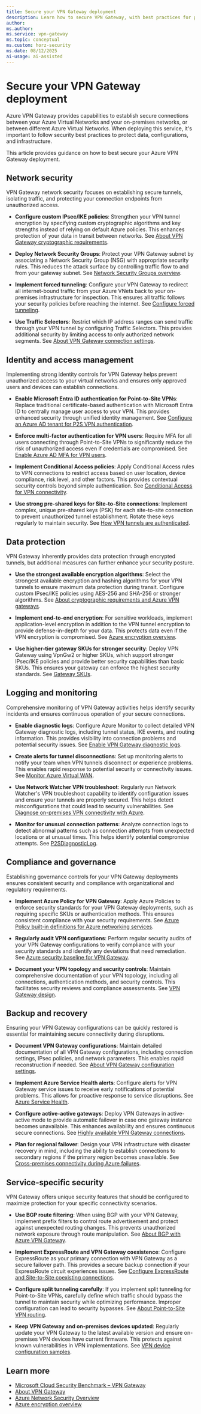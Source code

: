 ```yaml
---
title: Secure your VPN Gateway deployment
description: Learn how to secure VPN Gateway, with best practices for protecting your deployment.
author: 
ms.author: 
ms.service: vpn-gateway
ms.topic: conceptual
ms.custom: horz-security
ms.date: 08/12/2025
ai-usage: ai-assisted
---
```


# Secure your VPN Gateway deployment

Azure VPN Gateway provides capabilities to establish secure connections between your Azure Virtual Networks and your on-premises networks, or between different Azure Virtual Networks. When deploying this service, it's important to follow security best practices to protect data, configurations, and infrastructure.

This article provides guidance on how to best secure your Azure VPN Gateway deployment.

## Network security

VPN Gateway network security focuses on establishing secure tunnels, isolating traffic, and protecting your connection endpoints from unauthorized access.

- **Configure custom IPsec/IKE policies**: Strengthen your VPN tunnel encryption by specifying custom cryptographic algorithms and key strengths instead of relying on default Azure policies. This enhances protection of your data in transit between networks. See [About VPN Gateway cryptographic requirements](/azure/vpn-gateway/vpn-gateway-about-compliance-crypto).

- **Deploy Network Security Groups**: Protect your VPN Gateway subnet by associating a Network Security Group (NSG) with appropriate security rules. This reduces the attack surface by controlling traffic flow to and from your gateway subnet. See [Network Security Groups overview](/azure/virtual-network/network-security-groups-overview).

- **Implement forced tunneling**: Configure your VPN Gateway to redirect all internet-bound traffic from your Azure VNets back to your on-premises infrastructure for inspection. This ensures all traffic follows your security policies before reaching the internet. See [Configure forced tunneling](/azure/vpn-gateway/vpn-gateway-forced-tunneling-rm).

- **Use Traffic Selectors**: Restrict which IP address ranges can send traffic through your VPN tunnel by configuring Traffic Selectors. This provides additional security by limiting access to only authorized network segments. See [About VPN Gateway connection settings](/azure/vpn-gateway/vpn-gateway-about-vpn-gateway-settings).

## Identity and access management

Implementing strong identity controls for VPN Gateway helps prevent unauthorized access to your virtual networks and ensures only approved users and devices can establish connections.

- **Enable Microsoft Entra ID authentication for Point-to-Site VPNs**: Replace traditional certificate-based authentication with Microsoft Entra ID to centrally manage user access to your VPN. This provides enhanced security through unified identity management. See [Configure an Azure AD tenant for P2S VPN authentication](/azure/vpn-gateway/openvpn-azure-ad-tenant).

- **Enforce multi-factor authentication for VPN users**: Require MFA for all users connecting through Point-to-Site VPNs to significantly reduce the risk of unauthorized access even if credentials are compromised. See [Enable Azure AD MFA for VPN users](/azure/vpn-gateway/openvpn-azure-ad-mfa).

- **Implement Conditional Access policies**: Apply Conditional Access rules to VPN connections to restrict access based on user location, device compliance, risk level, and other factors. This provides contextual security controls beyond simple authentication. See [Conditional Access for VPN connectivity](/azure/vpn-gateway/openvpn-azure-ad-tenant#enable-conditional-access).

- **Use strong pre-shared keys for Site-to-Site connections**: Implement complex, unique pre-shared keys (PSK) for each site-to-site connection to prevent unauthorized tunnel establishment. Rotate these keys regularly to maintain security. See [How VPN tunnels are authenticated](/azure/vpn-gateway/vpn-gateway-vpn-faq#how-is-my-vpn-tunnel-authenticated).

## Data protection

VPN Gateway inherently provides data protection through encrypted tunnels, but additional measures can further enhance your security posture.

- **Use the strongest available encryption algorithms**: Select the strongest available encryption and hashing algorithms for your VPN tunnels to ensure maximum data protection during transit. Configure custom IPsec/IKE policies using AES-256 and SHA-256 or stronger algorithms. See [About cryptographic requirements and Azure VPN gateways](/azure/vpn-gateway/vpn-gateway-about-compliance-crypto).

- **Implement end-to-end encryption**: For sensitive workloads, implement application-level encryption in addition to the VPN tunnel encryption to provide defense-in-depth for your data. This protects data even if the VPN encryption is compromised. See [Azure encryption overview](/azure/security/fundamentals/encryption-overview).

- **Use higher-tier gateway SKUs for stronger security**: Deploy VPN Gateway using VpnGw2 or higher SKUs, which support stronger IPsec/IKE policies and provide better security capabilities than basic SKUs. This ensures your gateway can enforce the highest security standards. See [Gateway SKUs](/azure/vpn-gateway/vpn-gateway-about-vpn-gateway-settings#gwsku).

## Logging and monitoring

Comprehensive monitoring of VPN Gateway activities helps identify security incidents and ensures continuous operation of your secure connections.

- **Enable diagnostic logs**: Configure Azure Monitor to collect detailed VPN Gateway diagnostic logs, including tunnel status, IKE events, and routing information. This provides visibility into connection problems and potential security issues. See [Enable VPN Gateway diagnostic logs](/azure/vpn-gateway/troubleshoot-vpn-with-azure-diagnostics).

- **Create alerts for tunnel disconnections**: Set up monitoring alerts to notify your team when VPN tunnels disconnect or experience problems. This enables rapid response to potential security or connectivity issues. See [Monitor Azure Virtual WAN](/azure/virtual-wan/monitor-virtual-wan).

- **Use Network Watcher VPN troubleshoot**: Regularly run Network Watcher's VPN troubleshoot capability to identify configuration issues and ensure your tunnels are properly secured. This helps detect misconfigurations that could lead to security vulnerabilities. See [Diagnose on-premises VPN connectivity with Azure](/azure/network-watcher/network-watcher-diagnose-on-premises-connectivity#troubleshoot-using-network-watcher-vpn-troubleshoot).

- **Monitor for unusual connection patterns**: Analyze connection logs to detect abnormal patterns such as connection attempts from unexpected locations or at unusual times. This helps identify potential compromise attempts. See [P2SDiagnosticLog](/azure/vpn-gateway/troubleshoot-vpn-with-azure-diagnostics#p2sdiagnosticlog).

## Compliance and governance

Establishing governance controls for your VPN Gateway deployments ensures consistent security and compliance with organizational and regulatory requirements.

- **Implement Azure Policy for VPN Gateway**: Apply Azure Policies to enforce security standards for your VPN Gateway deployments, such as requiring specific SKUs or authentication methods. This ensures consistent compliance with your security requirements. See [Azure Policy built-in definitions for Azure networking services](/azure/networking/policy-reference).

- **Regularly audit VPN configurations**: Perform regular security audits of your VPN Gateway configurations to verify compliance with your security standards and identify any deviations that need remediation. See [Azure security baseline for VPN Gateway](/security/benchmark/azure/baselines/vpn-gateway-security-baseline).

- **Document your VPN topology and security controls**: Maintain comprehensive documentation of your VPN topology, including all connections, authentication methods, and security controls. This facilitates security reviews and compliance assessments. See [VPN Gateway design](/azure/vpn-gateway/design).

## Backup and recovery

Ensuring your VPN Gateway configurations can be quickly restored is essential for maintaining secure connectivity during disruptions.

- **Document VPN Gateway configurations**: Maintain detailed documentation of all VPN Gateway configurations, including connection settings, IPsec policies, and network parameters. This enables rapid reconstruction if needed. See [About VPN Gateway configuration settings](/azure/vpn-gateway/vpn-gateway-about-vpn-gateway-settings).

- **Implement Azure Service Health alerts**: Configure alerts for VPN Gateway service issues to receive early notifications of potential problems. This allows for proactive response to service disruptions. See [Azure Service Health](/azure/service-health/service-health-overview).

- **Configure active-active gateways**: Deploy VPN Gateways in active-active mode to provide automatic failover in case one gateway instance becomes unavailable. This enhances availability and ensures continuous secure connections. See [Highly available VPN Gateway connections](/azure/vpn-gateway/vpn-gateway-highlyavailable).

- **Plan for regional failover**: Design your VPN infrastructure with disaster recovery in mind, including the ability to establish connections to secondary regions if the primary region becomes unavailable. See [Cross-premises connectivity during Azure failures](/azure/vpn-gateway/vpn-gateway-highlyavailable-crossconnection).

## Service-specific security

VPN Gateway offers unique security features that should be configured to maximize protection for your specific connectivity scenarios.

- **Use BGP route filtering**: When using BGP with your VPN Gateway, implement prefix filters to control route advertisement and protect against unexpected routing changes. This prevents unauthorized network exposure through route manipulation. See [About BGP with Azure VPN Gateway](/azure/vpn-gateway/vpn-gateway-bgp-overview).

- **Implement ExpressRoute and VPN Gateway coexistence**: Configure ExpressRoute as your primary connection with VPN Gateway as a secure failover path. This provides a secure backup connection if your ExpressRoute circuit experiences issues. See [Configure ExpressRoute and Site-to-Site coexisting connections](/azure/vpn-gateway/vpn-gateway-coexist-resource-manager).

- **Configure split tunneling carefully**: If you implement split tunneling for Point-to-Site VPNs, carefully define which traffic should bypass the tunnel to maintain security while optimizing performance. Improper configuration can lead to security bypasses. See [About Point-to-Site VPN routing](/azure/vpn-gateway/vpn-gateway-about-point-to-site-routing).

- **Keep VPN Gateway and on-premises devices updated**: Regularly update your VPN Gateway to the latest available version and ensure on-premises VPN devices have current firmware. This protects against known vulnerabilities in VPN implementations. See [VPN device configuration samples](/azure/vpn-gateway/vpn-gateway-about-vpn-devices).

## Learn more

- [Microsoft Cloud Security Benchmark – VPN Gateway](/security/benchmark/azure/baselines/vpn-gateway-security-baseline)
- [About VPN Gateway](/azure/vpn-gateway/vpn-gateway-about-vpngateways)
- [Azure Network Security Overview](/azure/security/fundamentals/network-overview)
- [Azure encryption overview](/azure/security/fundamentals/encryption-overview)
